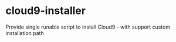 # cloud9-installer
Provide single runable script to install Cloud9 - with support custom installation path
